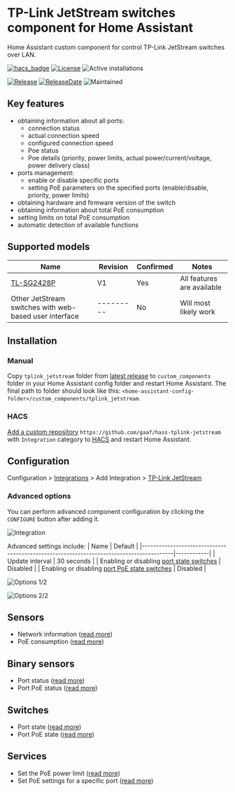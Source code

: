 # TP-Link JetStream switches component for Home Assistant

Home Assistant custom component for control TP-Link JetStream switches over LAN.

[![hacs_badge](https://img.shields.io/badge/HACS-Custom-41BDF5.svg)](https://github.com/hacs/integration)
[![License](https://img.shields.io/github/license/gaaf/hass-tplink-jetstream)](https://github.com/gaaf/hass-tplink-jetstream/blob/master/LICENSE.md)
![Active installations](https://raw.githubusercontent.com/vmakeev/custom_badges_updater/main/tplink_jetstream.svg)

[![Release](https://img.shields.io/github/v/release/gaaf/hass-tplink-jetstream)](https://github.com/gaaf/hass-tplink-jetstream/releases/latest)
[![ReleaseDate](https://img.shields.io/github/release-date/gaaf/hass-tplink-jetstream)](https://github.com/gaaf/hass-tplink-jetstream/releases/latest)
![Maintained](https://img.shields.io/maintenance/yes/2023)

## Key features

- obtaining information about all ports:
  - connection status
  - actual connection speed
  - configured connection speed
  - Poe status
  - Poe details (priority, power limits, actual power/current/voltage, power delivery class)
- ports management:
  - enable or disable specific ports
  - setting PoE parameters on the specified ports (enable/disable, priority, power limits)
- obtaining hardware and firmware version of the switch
- obtaining information about total PoE consumption
- setting limits on total PoE consumption
- automatic detection of available functions

## Supported models

|                                          Name                                            |  Revision | Confirmed |           Notes                         |
|------------------------------------------------------------------------------------------|-----------|-----------|-----------------------------------------|
| [TL-SG2428P](https://www.tp-link.com/en/business-networking/omada-sdn-switch/tl-sg2428p/)    |   V1     |    Yes    | All features are available              |
| Other JetStream switches with web-based user interface                                  | --------- |    No     | Will most likely work

## Installation

### Manual

Copy `tplink_jetstream` folder from [latest release](https://github.com/gaaf/hass-tplink-jetstream/releases/latest) to `custom_components` folder in your Home Assistant config folder and restart Home Assistant. The final path to folder should look like this: `<home-assistant-config-folder>/custom_components/tplink_jetstream`.

### HACS

[Add a custom repository](https://hacs.xyz/docs/faq/custom_repositories/) `https://github.com/gaaf/hass-tplink-jetstream` with `Integration` category to [HACS](https://hacs.xyz/) and restart Home Assistant.

## Configuration

Configuration > [Integrations](https://my.home-assistant.io/redirect/integrations/) > Add Integration > [TP-Link JetStream](https://my.home-assistant.io/redirect/config_flow_start/?domain=tplink_jetstream)


### Advanced options

You can perform advanced component configuration by clicking the `CONFIGURE` button after adding it. 

![Integration](docs/images/integration.png)

Advanced settings include:
|                                          Name                                           |  Default   |
|-----------------------------------------------------------------------------------------|------------|
| Update interval                                                                         | 30 seconds |
| Enabling or disabling [port state switches](docs/controls.md#port-state-switch)         |  Disabled  |
| Enabling or disabling [port PoE state switches](docs/controls.md#port-poe-state-switch) |  Disabled  |


![Options 1/2](docs/images/options_1.png)

![Options 2/2](docs/images/options_2.png)

## Sensors

* Network information ([read more](docs/sensors.md#network-information))
* PoE consumption ([read more](docs/sensors.md#poe-consumption))

## Binary sensors

* Port status ([read more](docs/sensors.md#port-status))
* Port PoE status ([read more](docs/sensors.md#port-poe-status))


## Switches

* Port state ([read more](docs/controls.md#port-state-switch))
* Port PoE state ([read more](docs/controls.md#port-poe-state-switch))


## Services

* Set the PoE power limit ([read more](docs/services.md#set-the-poe-power-limit))
* Set PoE settings for a specific port ([read more](docs/services.md#set-poe-settings-for-a-specific-port))
